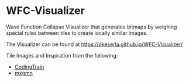 # WFC-Visualizer
Wave Function Collapse Visualizer that generates bitmaps by weighing special rules between tiles to create locally similar images.  

The Visualizer can be found at https://dkeserla.github.io/WFC-Visualizer/

Tile Images and Inspiration from the following:
* [CodingTrain](https://github.com/CodingTrain/Wave-Function-Collapse)
* [mxgmn](https://github.com/mxgmn/WaveFunctionCollapse)
